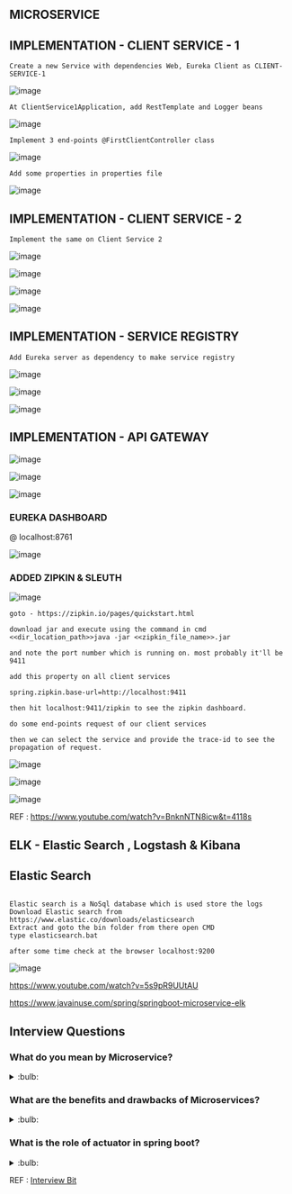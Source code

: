 ## MICROSERVICE

## IMPLEMENTATION - CLIENT SERVICE - 1

```JS
Create a new Service with dependencies Web, Eureka Client as CLIENT-SERVICE-1
```

![image](https://user-images.githubusercontent.com/70185865/179579456-071538f5-c897-4950-b091-e5fc39c30c6d.png)


```JS
At ClientService1Application, add RestTemplate and Logger beans
```

![image](https://user-images.githubusercontent.com/70185865/179580162-9473c69d-dc61-44ee-ab4b-9f41964aefb3.png)

```JS
Implement 3 end-points @FirstClientController class
```

![image](https://user-images.githubusercontent.com/70185865/179576710-1266233d-ca41-4345-8bdc-2be3c2bcf955.png)

```JS
Add some properties in properties file
```

![image](https://user-images.githubusercontent.com/70185865/179580647-3e42c495-eb67-4b0f-a8c8-3bcd9539cfd9.png)


## IMPLEMENTATION - CLIENT SERVICE - 2

```JS
Implement the same on Client Service 2
```

![image](https://user-images.githubusercontent.com/70185865/179579456-071538f5-c897-4950-b091-e5fc39c30c6d.png)

![image](https://user-images.githubusercontent.com/70185865/179581444-355911f2-f257-419e-8cd6-7b17ab177332.png)

![image](https://user-images.githubusercontent.com/70185865/179577236-30ea786d-9ec4-45cf-a553-8bc893772a8b.png)

![image](https://user-images.githubusercontent.com/70185865/179581597-ae1a8c65-4bdf-4754-8c8f-79b91c41b810.png)



## IMPLEMENTATION - SERVICE REGISTRY

```JS
Add Eureka server as dependency to make service registry
```

![image](https://user-images.githubusercontent.com/70185865/179587990-4e4a1c05-4e00-461b-94fa-1d51c25dd10d.png)

![image](https://user-images.githubusercontent.com/70185865/179588749-e0ee8d84-a7d9-40de-b736-5cde5743a314.png)

![image](https://user-images.githubusercontent.com/70185865/179589818-d01c1fbd-174c-46db-8e99-045911001d3a.png)


## IMPLEMENTATION - API GATEWAY

![image](https://user-images.githubusercontent.com/70185865/179600957-b3cb9ef0-e907-4285-88ea-b5229ba0cba7.png)

![image](https://user-images.githubusercontent.com/70185865/179601153-8fe5e2fa-b746-47bc-993c-d98ad3a8c0b7.png)

![image](https://user-images.githubusercontent.com/70185865/179601252-b34530dc-4a4e-45db-9bb8-4640d1d178aa.png)


### EUREKA DASHBOARD

@ localhost:8761

![image](https://user-images.githubusercontent.com/70185865/179603809-746e88bf-69ac-499e-b064-8847c221ba7b.png)


### ADDED ZIPKIN & SLEUTH

![image](https://user-images.githubusercontent.com/70185865/179609416-d7146a86-6406-44f3-9f7e-0812e15e7640.png)


```JS
goto - https://zipkin.io/pages/quickstart.html
```

```JS
download jar and execute using the command in cmd <<dir_location_path>>java -jar <<zipkin_file_name>>.jar 

and note the port number which is running on. most probably it'll be 9411

add this property on all client services

spring.zipkin.base-url=http://localhost:9411

then hit localhost:9411/zipkin to see the zipkin dashboard.

do some end-points request of our client services

then we can select the service and provide the trace-id to see the propagation of request.
```

![image](https://user-images.githubusercontent.com/70185865/179655936-0e8a4558-9ac3-4306-b564-c7747498e498.png)

![image](https://user-images.githubusercontent.com/70185865/179656002-4f3ad7c7-e930-49f9-bc88-05362abec051.png)

![image](https://user-images.githubusercontent.com/70185865/179656046-4b00a503-4149-4a3d-ae7f-392a073ab786.png)


REF :  https://www.youtube.com/watch?v=BnknNTN8icw&t=4118s

## ELK - Elastic Search , Logstash & Kibana

## Elastic Search

```JS

Elastic search is a NoSql database which is used store the logs
Download Elastic search from https://www.elastic.co/downloads/elasticsearch 
Extract and goto the bin folder from there open CMD
type elasticsearch.bat

after some time check at the browser localhost:9200

```

![image](https://user-images.githubusercontent.com/70185865/179820737-bbfaf14e-df2d-44cd-9ed2-e6a02edbcf99.png)


https://www.youtube.com/watch?v=5s9pR9UUtAU

https://www.javainuse.com/spring/springboot-microservice-elk


## Interview Questions

### What do you mean by Microservice?
<details>
  <summary>:bulb:</summary>
  
  ```JS
  Microservice is an architecture where large applications are built in collection of small functional modules. So, it's useful for continuous deployment and development without affecting the other services.
  
  ```
  </details>
  
### What are the benefits and drawbacks of Microservices?
<details>
  <summary>:bulb:</summary>
  
  ```JS
  Benefits: 

    Self-contained, and independent deployment module. 
    Independently managed services.   
    In order to improve performance, the demand service can be deployed on multiple servers.   
    It is easier to test and has fewer dependencies.  
    Better communication between developers and business users.   
    Development teams of a smaller size.
  ```
```JS
  Drawbacks: 

    Due to the complexity of the architecture, testing and monitoring are more difficult.  
    Pre-planning is essential.  
    Complex development.  
    Expensive compared to monoliths.   
    Security implications. 
```  
  </details>

### What is the role of actuator in spring boot?
<details>
  <summary>:bulb:</summary>
  
```JS
A spring boot actuator is a project that provides restful web services to access the current state of an application that is running in production. 
In addition, you can monitor and manage application usage in a production environment without having to code or configure any of the applications
 ```

  </details>
  
 REF : [Interview Bit](https://www.interviewbit.com/microservices-interview-questions/#main-role-of-docker-in-microservices)
  
  
  
  
  
  
